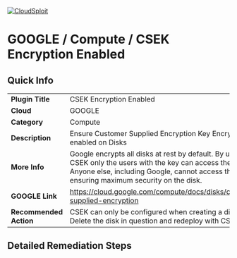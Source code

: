 [![CloudSploit](https://cloudsploit.com/img/logo-new-big-text-100.png "CloudSploit")](https://cloudsploit.com)

# GOOGLE / Compute / CSEK Encryption Enabled

## Quick Info

| | |
|-|-|
| **Plugin Title** | CSEK Encryption Enabled |
| **Cloud** | GOOGLE |
| **Category** | Compute |
| **Description** | Ensure Customer Supplied Encryption Key Encryption is enabled on Disks |
| **More Info** | Google encrypts all disks at rest by default. By using CSEK only the users with the key can access the disk. Anyone else, including Google, cannot access the disk ensuring maximum security on the disk. |
| **GOOGLE Link** | https://cloud.google.com/compute/docs/disks/customer-supplied-encryption |
| **Recommended Action** | CSEK can only be configured when creating a disk, Delete the disk in question and redeploy with CSEK. |

## Detailed Remediation Steps

